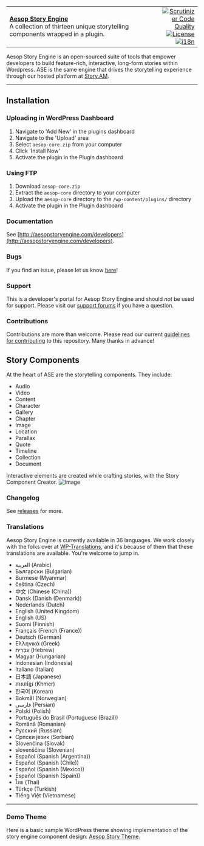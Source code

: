 <table width="100%">
	<tr>
		<td align="left" width="70">
			<strong><a href="wordpress.org/plugins/aesop-story-engine">Aesop Story Engine</a></strong><br />
			A collection of thirteen unique storytelling components wrapped in a plugin.
		</td>
		<td align="right" width="20%">
			<a href="https://scrutinizer-ci.com/g/bearded-avenger/aesop-core/?branch=master">
				<img src="https://scrutinizer-ci.com/g/bearded-avenger/aesop-core/badges/quality-score.png?b=master" alt="Scrutinizer Code Quality">
			</a>
			<a href="http://www.gnu.org/licenses/gpl-2.0.html">
				<img src="https://img.shields.io/badge/license-GPL--2.0%2B-red.svg?style=flat-square" alt="License" />
			</a>
			<a href="http://wp-translations.org">
				<img src="https://img.shields.io/badge/wp--translations-used-brightgreen.svg?style=flat-square" alt="i18n">
			</a>
		</td>
	</tr>
</table>

Aesop Story Engine is an open-sourced suite of tools that empower developers to build feature-rich, interactive, long-form stories within Wordpress. ASE is the same engine that drives the storytelling experience through our hosted platform at [Story.AM](https://story.am).

---

## Installation
### Uploading in WordPress Dashboard

1. Navigate to 'Add New' in the plugins dashboard  
2. Navigate to the 'Upload' area  
3. Select `aesop-core.zip` from your computer  
4. Click 'Install Now'  
5. Activate the plugin in the Plugin dashboard

### Using FTP  

1. Download `aesop-core.zip`  
2. Extract the `aesop-core` directory to your computer  
3. Upload the `aesop-core` directory to the `/wp-content/plugins/` directory  
4. Activate the plugin in the Plugin dashboard

### Documentation
See [http://aesopstoryengine.com/developers](http://aesopstoryengine.com/developers).

### Bugs
If you find an issue, please let us know [here](https://github.com/bearded-avenger/aesop-core/issues?state=open)!

### Support
This is a developer's portal for Aesop Story Engine and should _not_ be used for support. Please visit our [support forums](https://wordpress.org/support/plugin/aesop-story-engine) if you have a question.

### Contributions
Contributions are more than welcome. Please read our current [guidelines for contributing](CONTRIBUTING.md) to this repository. Many thanks in advance!

## Story Components
At the heart of ASE are the storytelling components. They include:  
* Audio  
* Video  
* Content  
* Character  
* Gallery
* Chapter  
* Image  
* Location  
* Parallax  
* Quote  
* Timeline  
* Collection  
* Document 

Interactive elements are created while crafting stories, with the Story Component Creator.
![Image](https://dl.dropboxusercontent.com/u/5594632/ase-screenshot.png)

### Changelog
See [releases](https://github.com/hyunsupul/aesop-core/releases) for more.

### Translations
Aesop Story Engine is currently available in 36 languages. We work closely with the folks over at [WP-Translations](https://www.transifex.com/wp-translations/aesop-story-engine), and it's because of them that these translations are available. You're welcome to jump in.

* العربية (Arabic)
* Български (Bulgarian)
* Burmese (Myanmar)
* čeština‎ (Czech)
* 中文 (Chinese (China))
* Dansk (Danish (Denmark))
* Nederlands (Dutch)
* English (United Kingdom)
* English (US)
* Suomi (Finnish)
* Français (French (France))
* Deutsch (German)
* Ελληνικά (Greek)
* עִבְרִית (Hebrew)
* Magyar (Hungarian)
* Indonesian (Indonesia)
* Italiano (Italian)
* 日本語 (Japanese)
* ភាសាខ្មែរ (Khmer)
* 한국어 (Korean)
* Bokmål (Norwegian)
* فارسی (Persian)
* Polski (Polish)
* Português do Brasil (Portuguese (Brazil))
* Română (Romanian)
* Русский (Russian)
* Српски језик (Serbian)
* Slovenčina (Slovak)
* slovenščina (Slovenian)
* Español (Spanish (Argentina))
* Español (Spanish (Chile))
* Español (Spanish (Mexico))
* Español (Spanish (Spain))
* ไทย (Thai)
* Türkçe (Turkish)
* Tiếng Việt (Vietnamese)

---

### Demo Theme  
Here is a basic sample WordPress theme showing implementation of the story engine component design: [Aesop Story Theme](https://github.com/AesopInteractive/aesop-story-theme).
